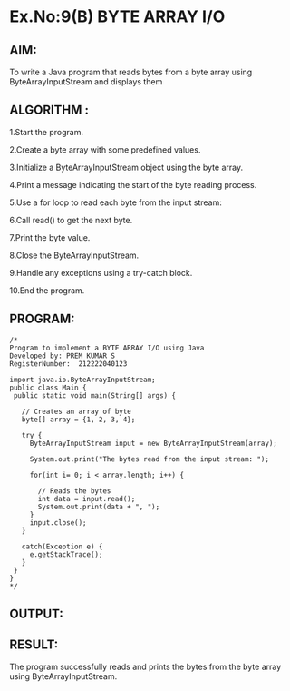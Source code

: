 # Ex.No:9(B) BYTE ARRAY I/O
## AIM:
To write a Java program that reads bytes from a byte array using ByteArrayInputStream and displays them


## ALGORITHM :
1.Start the program.

2.Create a byte array with some predefined values.

3.Initialize a ByteArrayInputStream object using the byte array.

4.Print a message indicating the start of the byte reading process.

5.Use a for loop to read each byte from the input stream:

6.Call read() to get the next byte.

7.Print the byte value.

8.Close the ByteArrayInputStream.

9.Handle any exceptions using a try-catch block.

10.End the program.




## PROGRAM:
 ```
/*
Program to implement a BYTE ARRAY I/O using Java
Developed by: PREM KUMAR S
RegisterNumber:  212222040123

import java.io.ByteArrayInputStream;
public class Main {
  public static void main(String[] args) {

    // Creates an array of byte
    byte[] array = {1, 2, 3, 4};

    try {
      ByteArrayInputStream input = new ByteArrayInputStream(array);

      System.out.print("The bytes read from the input stream: ");

      for(int i= 0; i < array.length; i++) {

        // Reads the bytes
        int data = input.read();
        System.out.print(data + ", ");
      }
      input.close();
    }

    catch(Exception e) {
      e.getStackTrace();
    }
  }
}
*/
```









## OUTPUT:



## RESULT:
The program successfully reads and prints the bytes from the byte array using ByteArrayInputStream.





